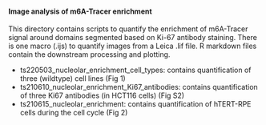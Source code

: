 #### Image analysis of m6A-Tracer enrichment

This directory contains scripts to quantify the enrichment of m6A-Tracer signal around domains segmented based on Ki-67 antibody staining. There is one macro (.ijs) to quantify images from a Leica .lif file. R markdown files contain the downstream processing and plotting.

  * ts220503_nucleolar_enrichment_cell_types: contains quantification of three (wildtype) cell lines (Fig 1)
  * ts210610_nucleolar_enrichment_Ki67_antibodies: contains quantification of three Ki67 antibodies (in HCT116 cells) (Fig S2)
  * ts210615_nucleolar_enrichment: contains quantification of hTERT-RPE cells during the cell cycle (Fig 2)
